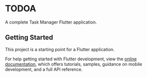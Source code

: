 # TODOA

A complete Task Manager Flutter application.

## Getting Started

This project is a starting point for a Flutter application.


For help getting started with Flutter development, view the
[online documentation](https://docs.flutter.dev/), which offers tutorials,
samples, guidance on mobile development, and a full API reference.
